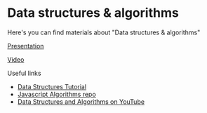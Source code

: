 # Data structures & algorithms

Here's you can find materials about "Data structures & algorithms"

[Presentation](https://docs.google.com/presentation/d/13K-7cTsBQplJ7xnQdhz94G4vlG6Q69gscUmip9mG9I8/edit?usp=sharing)

[Video](https://drive.google.com/file/d/1mGMihZjSelTJraZnfE6BdFphkhgaYJSO/view?usp=sharing)

Useful links

- [Data Structures Tutorial](https://www.scaler.com/topics/data-structures/)
- [Javascript Algorithms repo](https://github.com/trekhleb/javascript-algorithms)
- [Data Structures and Algorithms on YouTube](https://www.youtube.com/playlist?list=PLLXdhg_r2hKA7DPDsunoDZ-Z769jWn4R8)
